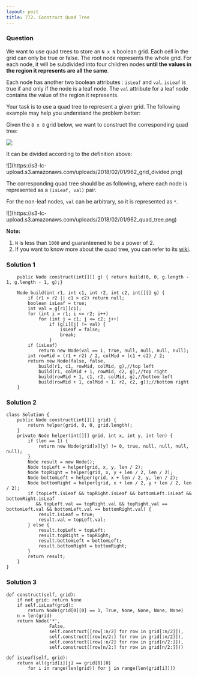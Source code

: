 ```yaml
---
layout: post
title: 772. Construct Quad Tree
---
```

### Question
We want to use quad trees to store an `N x N` boolean grid. Each cell in the
grid can only be true or false. The root node represents the whole grid. For
each node, it will be subdivided into four children nodes **until the values
in the region it represents are all the same**.

Each node has another two boolean attributes : `isLeaf` and `val`. `isLeaf` is
true if and only if the node is a leaf node. The `val` attribute for a leaf
node contains the value of the region it represents.

Your task is to use a quad tree to represent a given grid. The following
example may help you understand the problem better:

Given the `8 x 8` grid below, we want to construct the corresponding quad
tree:

![](https://s3-lc-upload.s3.amazonaws.com/uploads/2018/02/01/962_grid.png)

It can be divided according to the definition above:

![](https://s3-lc-
upload.s3.amazonaws.com/uploads/2018/02/01/962_grid_divided.png)



The corresponding quad tree should be as following, where each node is
represented as a `(isLeaf, val)` pair.

For the non-leaf nodes, `val` can be arbitrary, so it is represented as `*`.

![](https://s3-lc-
upload.s3.amazonaws.com/uploads/2018/02/01/962_quad_tree.png)

**Note:**

  1. `N` is less than `1000` and guaranteened to be a power of 2.
  2. If you want to know more about the quad tree, you can refer to its [wiki](https://en.wikipedia.org/wiki/Quadtree).

### Solution 1
    
    
        public Node construct(int[][] g) { return build(0, 0, g.length - 1, g.length - 1, g);}
    
        Node build(int r1, int c1, int r2, int c2, int[][] g) {
            if (r1 > r2 || c1 > c2) return null;
            boolean isLeaf = true;
            int val = g[r1][c1];
            for (int i = r1; i <= r2; i++)
                for (int j = c1; j <= c2; j++)
                    if (g[i][j] != val) {
                        isLeaf = false;
                        break;
                    }
            if (isLeaf)
                return new Node(val == 1, true, null, null, null, null);
            int rowMid = (r1 + r2) / 2, colMid = (c1 + c2) / 2;
            return new Node(false, false,
                build(r1, c1, rowMid, colMid, g),//top left 
                build(r1, colMid + 1, rowMid, c2, g),//top right
                build(rowMid + 1, c1, r2, colMid, g),//bottom left 
                build(rowMid + 1, colMid + 1, r2, c2, g));//bottom right
        }


### Solution 2
    
    
    class Solution {
        public Node construct(int[][] grid) {
            return helper(grid, 0, 0, grid.length);
        }
        private Node helper(int[][] grid, int x, int y, int len) {
            if (len == 1) {
                return new Node(grid[x][y] != 0, true, null, null, null, null);
            }
            Node result = new Node();
            Node topLeft = helper(grid, x, y, len / 2);
            Node topRight = helper(grid, x, y + len / 2, len / 2);
            Node bottomLeft = helper(grid, x + len / 2, y, len / 2);
            Node bottomRight = helper(grid, x + len / 2, y + len / 2, len / 2);
            if (topLeft.isLeaf && topRight.isLeaf && bottomLeft.isLeaf && bottomRight.isLeaf
               && topLeft.val == topRight.val && topRight.val == bottomLeft.val && bottomLeft.val == bottomRight.val) {
                result.isLeaf = true;
                result.val = topLeft.val;
            } else {
                result.topLeft = topLeft;
                result.topRight = topRight;
                result.bottomLeft = bottomLeft;
                result.bottomRight = bottomRight;
            }
            return result;
        }
    }
    


### Solution 3
    
    
    def construct(self, grid):
    	if not grid: return None
    	if self.isLeaf(grid):
    		return Node(grid[0][0] == 1, True, None, None, None, None)
    	n = len(grid)
    	return Node('*',
    				False,
    				self.construct([row[:n/2] for row in grid[:n/2]]),
    				self.construct([row[n/2:] for row in grid[:n/2]]),
    				self.construct([row[:n/2] for row in grid[n/2:]]),
    				self.construct([row[n/2:] for row in grid[n/2:]]))
    
    def isLeaf(self, grid):
        return all(grid[i][j] == grid[0][0] 
            for i in range(len(grid)) for j in range(len(grid[i])))
    



